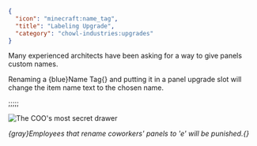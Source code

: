 ```json
{
  "icon": "minecraft:name_tag",
  "title": "Labeling Upgrade",
  "category": "chowl-industries:upgrades"
}
```

Many experienced architects have been asking for a way to give panels custom names.


Renaming a {blue}Name Tag{} and putting it in a panel upgrade slot will change the item name text to the chosen name. 

;;;;;

![The COO's most secret drawer](chowl-industries:textures/gui/labeling_example.png,fit)

*{gray}Employees that rename coworkers' panels to 'e' will be punished.{}*